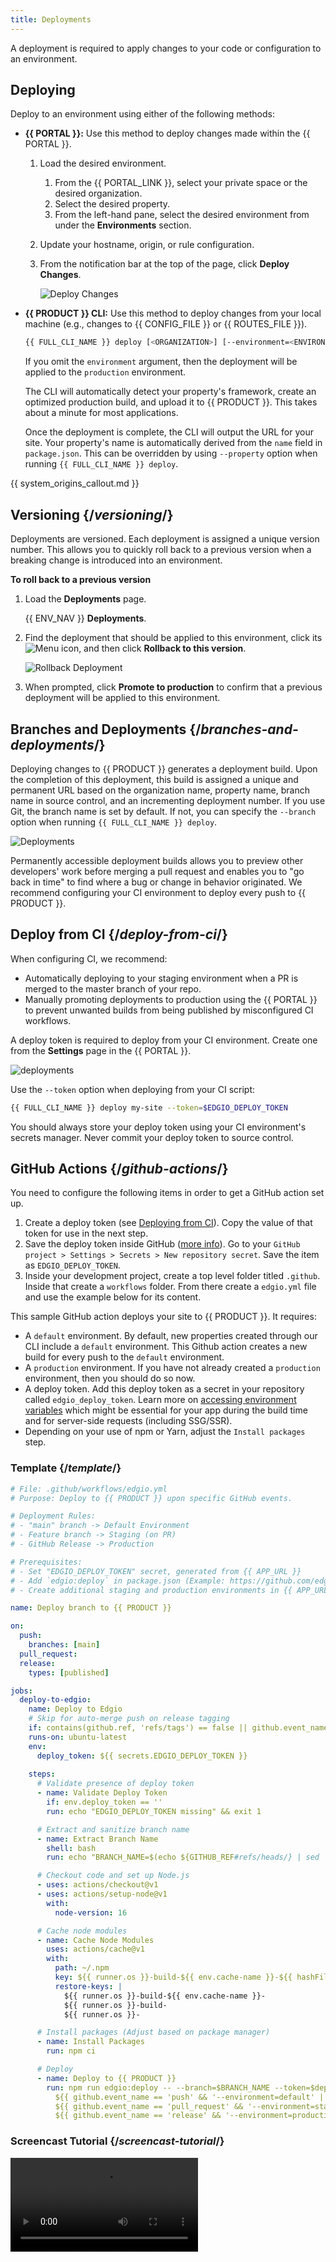 ```yaml
---
title: Deployments
---
```


A deployment is required to apply changes to your code or configuration to an environment. 

## Deploying 

Deploy to an environment using either of the following methods:

-   **{{ PORTAL }}:** Use this method to deploy changes made within the {{ PORTAL }}. 
    1.  Load the desired environment.

        1.  From the {{ PORTAL_LINK }}, select your private space or the desired organization.
        2.  Select the desired property.
        3.  From the left-hand pane, select the desired environment from under the **Environments** section.

    2.  Update your hostname, origin, or rule configuration. 

    3.  From the notification bar at the top of the page, click **Deploy Changes**.

        ![Deploy Changes](/images/v7/performance/rules-deploy-changes.png?width=450)

-   **{{ PRODUCT }} CLI:** Use this method to deploy changes from your local machine (e.g., changes to {{ CONFIG_FILE }} or {{ ROUTES_FILE }}).

    ```bash
    {{ FULL_CLI_NAME }} deploy [<ORGANIZATION>] [--environment=<ENVIRONMENT>]
    ```

    <Callout type="info">

      If you omit the `environment` argument, then the deployment will be applied to the `production` environment.

    </Callout>

    The CLI will automatically detect your property's framework, create an optimized production build, and upload it to {{ PRODUCT }}. This takes about a minute for most applications.

    Once the deployment is complete, the CLI will output the URL for your site. Your property's name is automatically derived from the `name` field in `package.json`. This can be overridden by using `--property` option when running `{{ FULL_CLI_NAME }} deploy`.

{{ system_origins_callout.md }}


## Versioning {/*versioning*/}

Deployments are versioned. Each deployment is assigned a unique version number. This allows you to quickly roll back to a previous version when a breaking change is introduced into an environment. 

**To roll back to a previous version**

1.  Load the **Deployments** page.

    {{ ENV_NAV }} **Deployments**.

2.  Find the deployment that should be applied to this environment, click its <Image inline src="/images/v7/icons/menu-kebab.png" alt="Menu" /> icon, and then click **Rollback to this version**.

    ![Rollback Deployment](/images/v7/basics/deployments-rollback.png?width=450)

3.  When prompted, click **Promote to production** to confirm that a previous deployment will be applied to this environment.

## Branches and Deployments {/*branches-and-deployments*/}

Deploying changes to {{ PRODUCT }} generates a deployment build. Upon the completion of this deployment, this build is assigned a unique and permanent URL based on the organization name, property name, branch name in source control, and an incrementing deployment number. If you use Git, the branch name is set by default. If not, you can specify the `--branch` option when running `{{ FULL_CLI_NAME }} deploy`.

![Deployments](/images/v7/basics/deployments.png?width=450)

Permanently accessible deployment builds allows you to preview other developers' work before merging a pull request and enables you to "go back in time" to find where a bug or change in behavior originated. We recommend configuring your CI environment to deploy every push to {{ PRODUCT }}.

## Deploy from CI {/*deploy-from-ci*/}

When configuring CI, we recommend:

-   Automatically deploying to your staging environment when a PR is merged to the master branch of your repo.
-   Manually promoting deployments to production using the {{ PORTAL }} to prevent unwanted builds from being published by misconfigured CI workflows.

A deploy token is required to deploy from your CI environment. Create one from the **Settings** page in the {{ PORTAL }}.

![deployments](/images/v7/basics/property-deploy-tokens-create.png)

Use the `--token` option when deploying from your CI script:

```bash
{{ FULL_CLI_NAME }} deploy my-site --token=$EDGIO_DEPLOY_TOKEN
```

You should always store your deploy token using your CI environment's secrets manager. Never commit your deploy token to source control.

## GitHub Actions {/*github-actions*/}

You need to configure the following items in order to get a GitHub action set up.

1. Create a deploy token (see [Deploying from CI](#deploy-from-ci)). Copy the value of that token for use in the next step.
2. Save the deploy token inside GitHub ([more info](https://docs.github.com/en/actions/security-guides/encrypted-secrets#using-encrypted-secrets-in-a-workflow)). Go to your `GitHub project > Settings > Secrets > New repository secret`. Save the item as `EDGIO_DEPLOY_TOKEN`.
3. Inside your development project, create a top level folder titled `.github`. Inside that create a `workflows` folder. From there create a `edgio.yml` file and use the example below for its content.

This sample GitHub action deploys your site to {{ PRODUCT }}. It requires:

- A `default` environment. By default, new properties created through our CLI include a `default` environment. This Github action creates a new build for every push to the `default` environment.
- A `production` environment. If you have not already created a `production` environment, then you should do so now.
- A deploy token. Add this deploy token as a secret in your repository called `edgio_deploy_token`. Learn more on [accessing environment variables](/guides/basics/environments#accessing-environment-variables) which might be essential for your app during the build time and for server-side requests (including SSG/SSR).
- Depending on your use of npm or Yarn, adjust the `Install packages` step.

### Template {/*template*/}

```yml
# File: .github/workflows/edgio.yml
# Purpose: Deploy to {{ PRODUCT }} upon specific GitHub events.

# Deployment Rules:
# - "main" branch -> Default Environment
# - Feature branch -> Staging (on PR)
# - GitHub Release -> Production

# Prerequisites:
# - Set "EDGIO_DEPLOY_TOKEN" secret, generated from {{ APP_URL }}
# - Add `edgio:deploy` in package.json (Example: https://github.com/edgio-docs/edgio-docs/blob/main/package.json#L9)
# - Create additional staging and production environments in {{ APP_URL }}

name: Deploy branch to {{ PRODUCT }}

on:
  push:
    branches: [main]
  pull_request:
  release:
    types: [published]

jobs:
  deploy-to-edgio:
    name: Deploy to Edgio
    # Skip for auto-merge push on release tagging
    if: contains(github.ref, 'refs/tags') == false || github.event_name == 'release'
    runs-on: ubuntu-latest
    env:
      deploy_token: ${{ secrets.EDGIO_DEPLOY_TOKEN }}
      
    steps:
      # Validate presence of deploy token
      - name: Validate Deploy Token
        if: env.deploy_token == ''
        run: echo "EDGIO_DEPLOY_TOKEN missing" && exit 1

      # Extract and sanitize branch name
      - name: Extract Branch Name
        shell: bash
        run: echo "BRANCH_NAME=$(echo ${GITHUB_REF#refs/heads/} | sed 's/\//_/g')" >> $GITHUB_ENV

      # Checkout code and set up Node.js
      - uses: actions/checkout@v1
      - uses: actions/setup-node@v1
        with:
          node-version: 16

      # Cache node modules
      - name: Cache Node Modules
        uses: actions/cache@v1
        with:
          path: ~/.npm
          key: ${{ runner.os }}-build-${{ env.cache-name }}-${{ hashFiles('**/package-lock.json') }}
          restore-keys: |
            ${{ runner.os }}-build-${{ env.cache-name }}-
            ${{ runner.os }}-build-
            ${{ runner.os }}-

      # Install packages (Adjust based on package manager)
      - name: Install Packages
        run: npm ci

      # Deploy
      - name: Deploy to {{ PRODUCT }}
        run: npm run edgio:deploy -- --branch=$BRANCH_NAME --token=$deploy_token \
          ${{ github.event_name == 'push' && '--environment=default' || '' }} \
          ${{ github.event_name == 'pull_request' && '--environment=staging' || '' }} \
          ${{ github.event_name == 'release' && '--environment=production' || '' }}
```

### Screencast Tutorial {/*screencast-tutorial*/}

<Video src="https://player.vimeo.com/video/691593915"/>

## Jenkins Pipeline {/*jenkins-pipeline*/}

Here is an example Jenkins pipeline that deploys your site to {{ PRODUCT }}:

This guide assumes:

- Your project is hosted on GitHub
- You have a Jenkins environment configured with Docker and to receive GitHub `push` events
- You have created environments called "staging" and "production"
- You have created a deploy key for your site and added it as an environment variable in your Jenkins configuration called "edgio_deploy_token".

```groovy
// Add this file to your project at ./Jenkinsfile
//
// This Jenkins pipeline deploys your site on {{ PRODUCT }}.
//
// The site is deployed each time commits are pushed. The environment to which the changes are deployed
// is based on the following rules:
//
// 1.) When pushing to `master`, changes are deployed to the "staging" environment. This environment does not exist
//     by default. You must create it using {{ APP_URL }}.
// 2.) When pushing to any other branch, changes are deployed to the default environment. An unique URL is created
//     based on the branch and deployment number.
// 3.) To deploy to the "production" environment, use {{ APP_URL }} to promote the build. This environment does not
//     exist by default, you must create it using {{ APP_URL }}.
//
// In order for this pipeline to deploy your site, you must create a deploy token from the site settings page
// in {{ APP_URL }} and configure it as an environment variable called "edgio_deploy_token" in your Jenkins configuration.

pipeline {
  agent {
    docker {
      image "node:14-alpine"
    }
  }
  environment {
    REPO_URL = "https://github.com/{your-org}/{your-repo}/" // (required)

    npm_config_cache = "npm-cache"
    HOME = "."
  }
  stages {
    stage("Checking environment") {
      when {
        expression {
          env.edgio_deploy_token == null
        }
      }
      steps {
        echo "You must define the 'edgio_deploy_token' secret in your environment variables"
        sh "exit 1"
      }
    }
    stage("Install packages") {
      steps {
        sh "npm i"
      }
    }
    stage("Deploy to {{ PRODUCT }}") {
      steps {
        script {
          def branch = env.GIT_BRANCH // typically referenced as `origin/{branch}`
          def url = env.REPO_URL
          env.{{ PRODUCT_NAME_UPPER }}_COMMIT_URL = (url.endsWith("/") ? url : url + "/") + "commit/$GIT_COMMIT"
          env.BRANCH_NAME = branch.tokenize("/").last()
          env.{{ PRODUCT_NAME_UPPER }}_ENV_ARG = (env.BRANCH_NAME != "master") ? "--branch=$BRANCH_NAME" : "--environment=staging"
        }
        sh "npm run deploy -- --token=$edgio_deploy_token ${{{ PRODUCT_NAME_UPPER }}_ENV_ARG} --commit-url=${{{ PRODUCT_NAME_UPPER }}_COMMIT_URL}"
      }
    }
  }
}
```

## GitLab CI/CD {/*gitlab-cicd*/}

Here is an example GitLab CI/CD configuration that deploys your site to {{ PRODUCT }}:

This guide assumes:

- Your repository is hosted on GitLab
- Your default git branch is named `master` or `main`
- You have created environments called "staging" and "production"
- You have created a deploy key for your site and added it as a variable in your GitLab project's CI/CD settings page, named "EDGIO_DEPLOY_TOKEN"

```yml
# Add this file to your project at .gitlab-ci.yml
#
# This GitLab CI/CD configuration deploys your site on {{ PRODUCT }}.
#
# The site is deployed each time commits are pushed. The environment to which the changes are deployed
# is based on the following rules:
#
# 1.) When pushing to master or main, changes deployed to the "staging" environment. This environment does
#     not exist by default. You must create it using {{ APP_URL }}.
# 2.) When pushing to any other branch, changes are deployed to the default environment. A unique URL is
#     created based on the branch and deployment number.
# 3.) When you push a tag to GitLab, it will be deployed to the production environment. This environment does
#     not exist by default, you must create it using {{ APP_URL }}. Therefore, you can push to
#     production by creating a tag, or by using the "Promote to Environment" menu when viewing a deployment
#     in {{ APP_URL }}.
#
# In order for this pipeline to deploy your site, you must create a deploy token from the site settings page
# in {{ APP_URL }} and configure it as a variable called "EDGIO_DEPLOY_TOKEN" in your GitLab
# project's settings page. You should mask this variable to prevent it from appearing in logs.

image: node:14

stages:
  - deploy

cache:
  key: npm
  paths:
    - .npm/

edgio_deploy:
  stage: deploy
  rules:
    - if: '$CI_PIPELINE_SOURCE != "push"'
      when: never
    - if: '$CI_COMMIT_BRANCH == "master" || $CI_COMMIT_BRANCH == "main"'
      variables:
        EDGIO_DEPLOY_PARAM: ' --environment=staging'
    - if: '$CI_COMMIT_TAG'
      variables:
        EDGIO_DEPLOY_PARAM: ' --environment=production'
    - if: '$CI_COMMIT_BRANCH'
      variables:
        EDGIO_DEPLOY_PARAM: ''
  before_script:
    - npm ci --cache .npm --prefer-offline
  script:
    - npm run {{ FULL_CLI_NAME }}:deploy -- --token="$EDGIO_DEPLOY_TOKEN" --non-interactive --branch="$CI_COMMIT_BRANCH$EDGIO_DEPLOY_PARAM"
```
